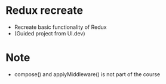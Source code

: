 # Redux recreate

- Recreate basic functionality of Redux
- (Guided project from UI.dev)

# Note

- compose() and applyMiddleware() is not part of the course
